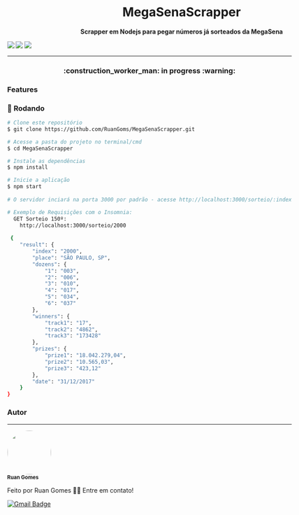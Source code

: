 <h1 align="center">MegaSenaScrapper</h1>
<p align="center"><strong>Scrapper em Nodejs para pegar números já sorteados da MegaSena</strong></p>

<div style="float: right">
<img src="https://img.shields.io/badge/Express-4.17.2-blue"/>
<img src="https://img.shields.io/badge/Config-3.3.7-purple"/>
<img src="https://img.shields.io/badge/Puppeter-13.1.2-orange"/>

<div>
<hr>

<h3 align="center"> 
 :construction_worker_man: in progress :warning:
</h3>
  <h3> Features</h3>

### 🎲 Rodando

```bash
# Clone este repositório
$ git clone https://github.com/RuanGoms/MegaSenaScrapper.git

# Acesse a pasta do projeto no terminal/cmd
$ cd MegaSenaScrapper

# Instale as dependências
$ npm install

# Inicie a aplicação
$ npm start
  
# O servidor inciará na porta 3000 por padrão - acesse http://localhost:3000/sorteio/:index

# Exemplo de Requisições com o Insomnia:
  GET Sorteio 150º:
    http://localhost:3000/sorteio/2000
 
 {
	"result": {
		"index": "2000",
		"place": "SÃO PAULO, SP",
		"dozens": {
			"1": "003",
			"2": "006",
			"3": "010",
			"4": "017",
			"5": "034",
			"6": "037"
		},
		"winners": {
			"track1": "17",
			"track2": "4862",
			"track3": "173428"
		},
		"prizes": {
			"prize1": "18.042.279,04",
			"prize2": "10.565,03",
			"prize3": "423,12"
		},
		"date": "31/12/2017"
	}
}

```
### Autor
---

 <img style="border-radius: 50%;" src="https://avatars.githubusercontent.com/u/61697553?v=4" width="100px;" alt=""/>
 <br />
 <sub><b>Ruan Gomes</b></sub>

Feito por Ruan Gomes 👋🏽 Entre em contato!

[![Gmail Badge](https://img.shields.io/badge/-ruangomes.back@gmail.com-c14438?style=flat-square&logo=Gmail&logoColor=white&link=mailto:ruangomes@edu.unifor.br)](mailto:ruangomes.back@gmail.com)
